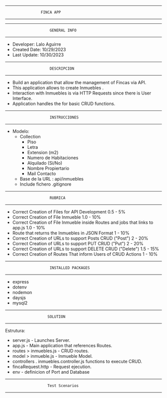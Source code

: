 **********************************************************
                    FINCA APP
**********************************************************
*************************************************************
                        GENERAL INFO
*************************************************************
+ Developer: Lalo Aguirre
+ Created Date: 10/29/2023
+ Last Update: 10/30/2023

*************************************************************
                        DESCRIPCION
*************************************************************
+ Build an application that allow the management of Fincas via API. 
+ This application allows to create Inmuebles .
+ Interaction with Inmuebles is via HTTP Requests since there is User Interface.
+ Application handles the for basic CRUD functions. 
*************************************************************
                        INSTRUCCIONES
*************************************************************
+ Modelo:
  + Collection
    + Piso 
    + Letra
    + Extension (m2)
    + Numero de Habitaciones
    + Alquilado (Si/No)
    + Nombre Propiertario
    + Mail Contacto
  + Base de la URL : api/inmuebles
  + Include fichero .gitignore
  
*************************************************************
                        RUBRICA
*************************************************************
+ Correct Creation of Files for API Development 0.5 - 5%
+ Correct Creation of File Inmueble 1.0 - 10%
+ Correct Creation of File Inmueble inside Routes and jobs that links to app.js 1.0 - 10%
+ Route that returns the Inmuebles in JSON Format 1 - 10%
+ Correct Creation of URLs to support Posts CRUD ("Post")   2 - 20%
+ Correct Creation of URLs to support PUT CRUD ("Put")   2 - 20%
+ Correct Creation of URLs to support DELETE CRUD ("Delete") 1.5 - 15%
+ Correct Creation of Routes That inform Users of CRUD Actions  1 - 10%

*************************************************************
                        INSTALLED PACKAGES
*************************************************************
+ express
+ dotenv
+ nodemon
+ daysjs
+ mysql2


*************************************************************
                       SOLUTION 
*************************************************************
Estrutura:
+ server.js - Launches Server.
+ app.js - Main application that references Routes.
+ routes > inmuebles.js - CRUD routes.
+ model > inmueble.js - Inmueble Model.
+ controllers . inmuebles.controller.js functions to execute CRUD.
+ fincaRequest.http - Request ejecution.
+ env - definicion of Port and Database

*************************************************************
                       Test Scenarios
*************************************************************